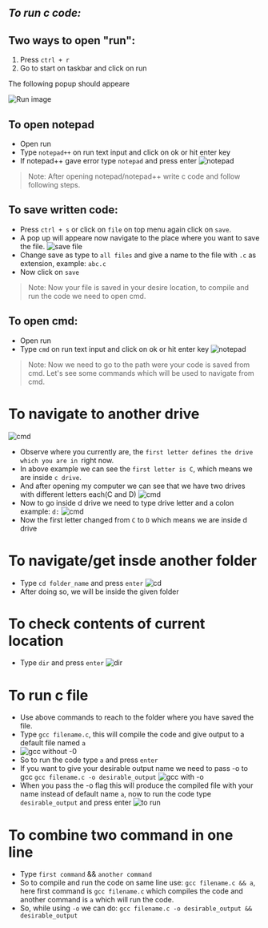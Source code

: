 
## _To run c code:_
## Two ways to open "run":


1. Press ```ctrl + r```
2. Go to start on taskbar and click on run

The following popup should appeare

![Run image](https://www.maketecheasier.com/assets/uploads/2015/02/run-commands-window.png)


## To open notepad

- Open run
- Type ```notepad++``` on run text input and click on ok or hit enter key
- If notepad++ gave error type ```notepad``` and press enter
![notepad](https://www.smartlabsoftware.com/images/notepad-screen.gif)


> Note: After opening notepad/notepad++ write c code and follow following steps.


## To save written code:


- Press ```ctrl + s``` or click on ```file``` on top menu again click on ```save```.
- A pop up will appeare now navigate to the place where you want to save the file.
![save file](https://i.stack.imgur.com/3KX8F.png)
- Change save as type to ```all files``` and give a name to the file with ```.c``` as extension, example: ```abc.c```
- Now click on ```save```


> Note: Now your file is saved in your desire location, to compile and run the code we need to open cmd.


## To open cmd:
- Open run
- Type ```cmd``` on run text input and click on ok or hit enter key
![notepad](https://www.howtogeek.com/wp-content/uploads/2017/07/tcp_top.png)


> Note: Now we need to go to the path were your code is saved from cmd.
Let's see some commands which will be used to navigate from cmd.

# To navigate to another drive

![cmd](https://www.howtogeek.com/wp-content/uploads/2017/07/tcp_top.png)
- Observe where you currently are, the ```first letter defines the drive which you are in ```right now.
- In above example we can see the ```first letter is C```, which means we are inside ```c drive```.
- And after opening my computer we can see that we have two drives with different letters each(C and D)
![cmd](https://i1.wp.com/vincenttechblog.com/wp-content/uploads/2017/01/drive-c1.png?ssl=1)
- Now to go inside d drive we need to type drive letter and a colon example: ```d:```
![cmd](https://media.geeksforgeeks.org/wp-content/uploads/20200921184746/anotherdrivepart2.png)
- Now the first letter changed from ```C``` to ```D``` which means we are inside d drive 

# To navigate/get insde another folder
- Type ```cd folder_name``` and press ```enter```
![cd](https://www.howtogeek.com/wp-content/uploads/2020/02/Change-directory-to-Documents.png)
- After doing so, we will be inside the given folder

# To check contents of current location
- Type ```dir``` and press ```enter```
![dir](https://media.geeksforgeeks.org/wp-content/uploads/20210303061454/SearchingFilesusingCommandPrompt1.png)


# To run c file
- Use above commands to reach to the folder where you have saved the file.
- Type ```gcc filename.c```, this will compile the code and give output to a default file named ```a```
- ![gcc without -0](https://www.edureka.co/blog/wp-content/uploads/2019/07/me12345.png)
- So to run the code type ```a``` and press ```enter```
- If you want to give your desirable output name we need to pass -o to gcc 
```gcc filename.c -o desirable_output```
![gcc with -o](https://techsupportwhale.com/wp-content/uploads/2020/12/Compile-C-program-using-gcc-compiler.png?ezimgfmt=ng:webp/ngcb5)
- When you pass the -o flag this will produce the compiled file with your name instead of default name ```a```, now to run the code type ```desirable_output``` and press enter
![to run](https://techsupportwhale.com/wp-content/uploads/2020/12/Run-an-exe-in-command-prompt.png?ezimgfmt=ng:webp/ngcb5)

# To combine two command in one line
- Type ```first command``` && ```another command```
- So to compile and run the code on same line use: ```gcc filename.c && a```, here first command is ```gcc filename.c``` which compiles the code and another command is ```a``` which will run the code.
- So, while using ```-o``` we can do: ```gcc filename.c -o desirable_output && desirable_output```
